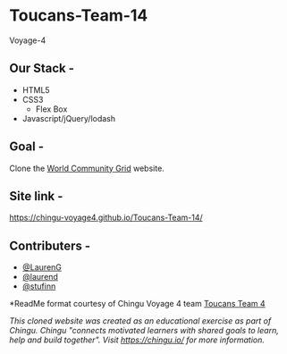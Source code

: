 # Toucans-Team-14
Voyage-4

## Our Stack -

* HTML5
* CSS3
  * Flex Box
* Javascript/jQuery/lodash

## Goal -

  Clone the [World Community Grid](https://www.worldcommunitygrid.org/) website.

## Site link -
  https://chingu-voyage4.github.io/Toucans-Team-14/

## Contributers -

* [@LaurenG](https://github.com/lgainsbrook)
* [@laurend](https://github.com/LaurenDoughty)
* [@stufinn](https://github.com/stufinn)

*ReadMe format courtesy of Chingu Voyage 4 team [Toucans Team 4](https://github.com/chingu-voyage4/Toucans-Team-4)

_This cloned website was created as an educational exercise as part of Chingu. Chingu "connects motivated learners with shared goals to learn, help and build together". Visit https://chingu.io/ for more information._